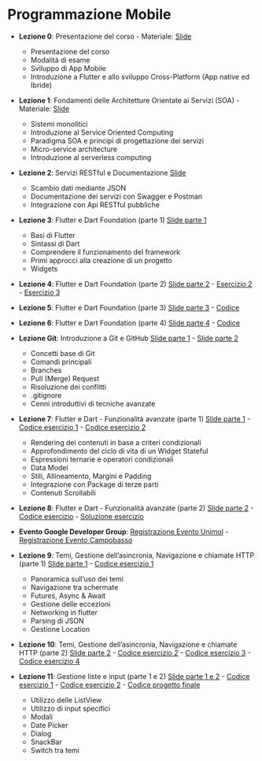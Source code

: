 # Programmazione Mobile

- **Lezione 0**: Presentazione del corso  - Materiale: [Slide](slide/lezione0.pdf)
  - Presentazione del corso
  - Modalità di esame
  - Sviluppo di App Mobile
  - Introduzione a Flutter e allo sviluppo Cross-Platform (App native ed Ibride)
- **Lezione 1**: Fondamenti delle Architetture Orientate ai Servizi (SOA) - Materiale: [Slide](slide/lezione1.pdf)
  - Sistemi monolitici
  - Introduzione al Service Oriented Computing
  - Paradigma SOA e principi di progettazione dei servizi
  - Micro-service architecture
  - Introduzione al serverless computing
- **Lezione 2**: Servizi RESTful e Documentazione [Slide](slide/lezione2.pdf)
  - Scambio dati mediante JSON
  - Documentazione dei servizi con Swagger e Postman
  - Integrazione con Api RESTful pubbliche
- **Lezione 3**: Flutter e Dart Foundation (parte 1) [Slide parte 1](slide/lezione3.pdf) 
  - Basi di Flutter
  - Sintassi di Dart
  - Comprendere il funzionamento del framework
  - Primi approcci alla creazione di un progetto
  - Widgets
  
- **Lezione 4**: Flutter e Dart Foundation (parte 2) [Slide parte 2](slide/lezione4.pdf) -  [Esercizio 2](code/lezione4/esercizio2.dart) - [Esercizio 3](code/lezione4/esercizio3.dart)
- **Lezione 5**: Flutter e Dart Foundation (parte 3) [Slide parte 3](slide/lezione5.pdf) -  [Codice](code/lezione5/lezione5.zip)
- **Lezione 6**: Flutter e Dart Foundation (parte 4) [Slide parte 4](slide/lezione6.pdf) -  [Codice](code/lezione6/lezione6.zip)
- **Lezione Git**: Introduzione a Git e GitHub [Slide parte 1](slide/lezionegit1.pdf) - [Slide parte 2](slide/lezionegit2.pdf)
  - Concetti base di Git
  - Comandi principali
  - Branches
  - Pull (Merge) Request
  - Risoluzione dei conflitti
  - .gitignore
  - Cenni introduttivi di tecniche avanzate
- **Lezione 7**: Flutter e Dart - Funzionalità avanzate (parte 1) [Slide parte 1](slide/lezione7.pdf) - [Codice esercizio 1](code/lezione7/esercizio1.zip) - [Codice esercizio 2](code/lezione7/esercizio2.zip)
  - Rendering dei contenuti in base a criteri condizionali
  - Approfondimento del ciclo di vita di un Widget Stateful
  - Espressioni ternarie e operatori condizionali
  - Data Model
  - Stili, Allineamento, Margini e Padding
  - Integrazione con Package di terze parti
  - Contenuti Scrollabili
- **Lezione 8**: Flutter e Dart - Funzionalità avanzate (parte 2) [Slide parte 2](slide/lezione8.pdf) - [Codice esercizio](code/lezione8/esercizio.zip) - [Soluzione esercizio](code/lezione8/esercizio_svolto.zip)
- **Evento Google Developer Group**: [Registrazione Evento Unimol](https://gdg.community.dev/events/details/google-gdg-campobasso-presents-flutter-e-gemini-ia-multipiattaforma/) - [Registrazione Evento Campobasso](https://gdg.community.dev/events/details/google-gdg-campobasso-presents-flutter-zero-to-hero/)  
- **Lezione 9**: Temi, Gestione dell’asincronia, Navigazione e chiamate HTTP (parte 1) [Slide parte 1](slide/lezione9.pdf) - [Codice esercizio 1](code/lezione9/esercizio1.zip)
  - Panoramica sull’uso dei temi
  - Navigazione tra schermate
  - Futures, Async & Await
  - Gestione delle eccezioni
  - Networking in flutter
  - Parsing di JSON
  - Gestione Location
- **Lezione 10**: Temi, Gestione dell’asincronia, Navigazione e chiamate HTTP (parte 2) [Slide parte 2](slide/lezione10.pdf) - [Codice esercizio 2](code/lezione10/esercizio2.zip) - [Codice esercizio 3](code/lezione10/esercizio3.zip) - [Codice esercizio 4](code/lezione10/esercizio4.zip)
- **Lezione 11**: Gestione liste e input (parte 1 e 2) [Slide parte 1 e 2](slide/lezione11.pdf) - [Codice esercizio 1](code/lezione11/esercizio1.zip) - [Codice esercizio 2](code/lezione11/esercizio2.zip) - [Codice progetto finale](code/lezione11/progetto.zip)
  - Utilizzo delle ListView
  - Utilizzo di input specifici
  - Modali
  - Date Picker
  - Dialog
  - SnackBar
  - Switch tra temi
